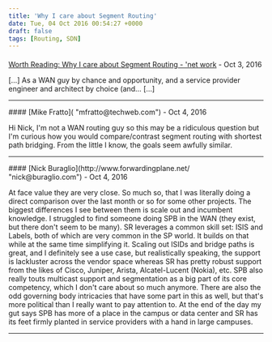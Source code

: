```yaml
---
title: 'Why I care about Segment Routing'
date: Tue, 04 Oct 2016 00:54:27 +0000
draft: false
tags: [Routing, SDN]
---
```



#### 
[Worth Reading: Why I care about Segment Routing - &#039;net work](http://ntwrk.guru/worth-reading-care-segment-routing/ "") - <time datetime="2016-10-12 13:12:18">Oct 3, 2016</time>

\[…\] As a WAN guy by chance and opportunity, and a service provider engineer and architect by choice (and… \[…\]
<hr />
#### 
[Mike Fratto]( "mfratto@techweb.com") - <time datetime="2016-10-06 07:16:00">Oct 4, 2016</time>

Hi Nick, I'm not a WAN routing guy so this may be a ridiculous question but I'm curious how you would compare/contrast segment routing with shortest path bridging. From the little I know, the goals seem awfully similar.
<hr />
#### 
[Nick Buraglio](http://www.forwardingplane.net/ "nick@buraglio.com") - <time datetime="2016-10-06 15:24:00">Oct 4, 2016</time>

At face value they are very close. So much so, that I was literally doing a direct comparison over the last month or so for some other projects. The biggest differences I see between them is scale out and incumbent knowledge. I struggled to find someone doing SPB in the WAN (they exist, but there don't seem to be many). SR leverages a common skill set: ISIS and Labels, both of which are very common in the SP world. It builds on that while at the same time simplifying it. Scaling out ISIDs and bridge paths is great, and I definitely see a use case, but realistically speaking, the support is lackluster across the vendor space whereas SR has pretty robust support from the likes of Cisco, Juniper, Arista, Alcatel-Lucent (Nokia), etc. SPB also really touts multicast support and segmentation as a big part of its core competency, which I don't care about so much anymore. There are also the odd governing body intricacies that have some part in this as well, but that's more political than I really want to pay attention to. At the end of the day my gut says SPB has more of a place in the campus or data center and SR has its feet firmly planted in service providers with a hand in large campuses.
<hr />
